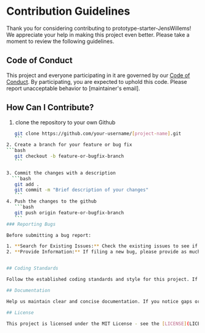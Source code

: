 # Contribution Guidelines

Thank you for considering contributing to prototype-starter-JensWillems! We appreciate your help in making this project even better. Please take a moment to review the following guidelines.

## Code of Conduct

This project and everyone participating in it are governed by our [Code of Conduct](CODE_OF_CONDUCT.md). By participating, you are expected to uphold this code. Please report unacceptable behavior to [maintainer's email].

## How Can I Contribute?
1. clone the repository to your own Github
  ```bash
     git clone https://github.com/your-username/[project-name].git
     ```
2. Create a branch for your feature or bug fix
  ```bash
     git checkout -b feature-or-bugfix-branch
     ```

3. Commit the changes with a description 
    ```bash
     git add .
     git commit -m "Brief description of your changes"
     ```
4. Push the changes to the github
     ```bash
     git push origin feature-or-bugfix-branch
     ```
### Reporting Bugs

Before submitting a bug report:

1. **Search for Existing Issues:** Check the existing issues to see if the problem has already been reported.
2. **Provide Information:** If filing a new bug, please provide as much information as possible, including your operating system, relevant dependencies versions, and steps to reproduce the bug.


## Coding Standards

Follow the established coding standards and style for this project. If there is no specific guideline, maintain consistency with the existing code.

## Documentation

Help us maintain clear and concise documentation. If you notice gaps or errors, please contribute by updating the relevant documentation.

## License

This project is licensed under the MIT License - see the [LICENSE](LICENSE) file for details.
